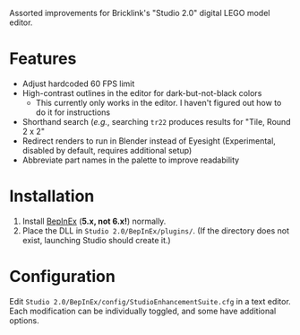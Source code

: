 Assorted improvements for Bricklink's "Studio 2.0" digital LEGO model editor.

# Features
 - Adjust hardcoded 60 FPS limit
 - High-contrast outlines in the editor for dark-but-not-black colors
   - This currently only works in the editor. I haven't figured out how to do it for instructions
 - Shorthand search (*e.g.*, searching `tr22` produces results for "Tile, Round 2 x 2"
 - Redirect renders to run in Blender instead of Eyesight (Experimental, disabled by default, requires additional setup)
 - Abbreviate part names in the palette to improve readability

# Installation
1. Install [BepInEx](https://docs.bepinex.dev/articles/user_guide/installation/index.html) (**5.x, not 6.x!**) normally.
1. Place the DLL in `Studio 2.0/BepInEx/plugins/`. (If the directory does not exist, launching Studio should create it.)

# Configuration
Edit `Studio 2.0/BepInEx/config/StudioEnhancementSuite.cfg` in a text editor.
Each modification can be individually toggled, and some have additional options.
